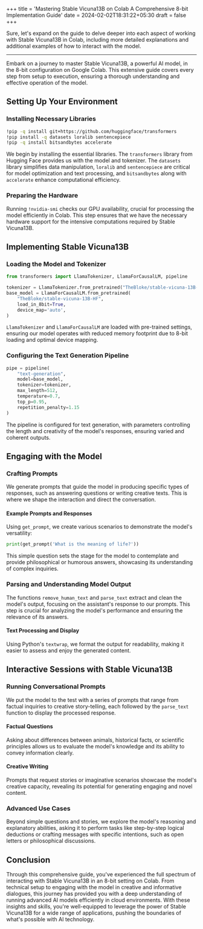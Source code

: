 +++
title = 'Mastering Stable Vicuna13B on Colab A Comprehensive 8-bit Implementation Guide'
date = 2024-02-02T18:31:22+05:30
draft = false
+++

Sure, let's expand on the guide to delve deeper into each aspect of working with Stable Vicuna13B in Colab, including more detailed explanations and additional examples of how to interact with the model.

---

Embark on a journey to master Stable Vicuna13B, a powerful AI model, in the 8-bit configuration on Google Colab. This extensive guide covers every step from setup to execution, ensuring a thorough understanding and effective operation of the model.

## Setting Up Your Environment

### Installing Necessary Libraries
```bash
!pip -q install git+https://github.com/huggingface/transformers
!pip install -q datasets loralib sentencepiece
!pip -q install bitsandbytes accelerate
```
We begin by installing the essential libraries. The `transformers` library from Hugging Face provides us with the model and tokenizer. The `datasets` library simplifies data manipulation, `loralib` and `sentencepiece` are critical for model optimization and text processing, and `bitsandbytes` along with `accelerate` enhance computational efficiency.

### Preparing the Hardware
Running `!nvidia-smi` checks our GPU availability, crucial for processing the model efficiently in Colab. This step ensures that we have the necessary hardware support for the intensive computations required by Stable Vicuna13B.

## Implementing Stable Vicuna13B

### Loading the Model and Tokenizer
```python
from transformers import LlamaTokenizer, LlamaForCausalLM, pipeline

tokenizer = LlamaTokenizer.from_pretrained("TheBloke/stable-vicuna-13B-HF")
base_model = LlamaForCausalLM.from_pretrained(
    "TheBloke/stable-vicuna-13B-HF",
    load_in_8bit=True,
    device_map='auto',
)
```
`LlamaTokenizer` and `LlamaForCausalLM` are loaded with pre-trained settings, ensuring our model operates with reduced memory footprint due to 8-bit loading and optimal device mapping.

### Configuring the Text Generation Pipeline
```python
pipe = pipeline(
    "text-generation",
    model=base_model,
    tokenizer=tokenizer,
    max_length=512,
    temperature=0.7,
    top_p=0.95,
    repetition_penalty=1.15
)
```
The pipeline is configured for text generation, with parameters controlling the length and creativity of the model's responses, ensuring varied and coherent outputs.

## Engaging with the Model

### Crafting Prompts
We generate prompts that guide the model in producing specific types of responses, such as answering questions or writing creative texts. This is where we shape the interaction and direct the conversation.

#### Example Prompts and Responses
Using `get_prompt`, we create various scenarios to demonstrate the model's versatility:

```python
print(get_prompt('What is the meaning of life?'))
```

This simple question sets the stage for the model to contemplate and provide philosophical or humorous answers, showcasing its understanding of complex inquiries.

### Parsing and Understanding Model Output
The functions `remove_human_text` and `parse_text` extract and clean the model's output, focusing on the assistant's response to our prompts. This step is crucial for analyzing the model's performance and ensuring the relevance of its answers.

#### Text Processing and Display
Using Python's `textwrap`, we format the output for readability, making it easier to assess and enjoy the generated content.

## Interactive Sessions with Stable Vicuna13B

### Running Conversational Prompts
We put the model to the test with a series of prompts that range from factual inquiries to creative story-telling, each followed by the `parse_text` function to display the processed response.

#### Factual Questions
Asking about differences between animals, historical facts, or scientific principles allows us to evaluate the model's knowledge and its ability to convey information clearly.

#### Creative Writing
Prompts that request stories or imaginative scenarios showcase the model's creative capacity, revealing its potential for generating engaging and novel content.

### Advanced Use Cases
Beyond simple questions and stories, we explore the model's reasoning and explanatory abilities, asking it to perform tasks like step-by-step logical deductions or crafting messages with specific intentions, such as open letters or philosophical discussions.

## Conclusion
Through this comprehensive guide, you've experienced the full spectrum of interacting with Stable Vicuna13B in an 8-bit setting on Colab. From technical setup to engaging with the model in creative and informative dialogues, this journey has provided you with a deep understanding of running advanced AI models efficiently in cloud environments. With these insights and skills, you're well-equipped to leverage the power of Stable Vicuna13B for a wide range of applications, pushing the boundaries of what's possible with AI technology.
